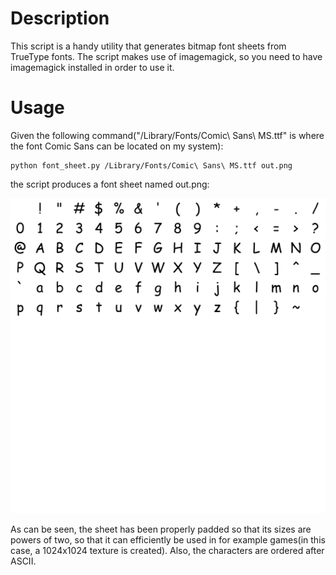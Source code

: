 Description
=============



This script is a handy utility that generates bitmap font sheets from TrueType fonts. The script makes use of imagemagick,
so you need to have imagemagick installed in order to use it.

Usage
=============

Given the following command("/Library/Fonts/Comic\ Sans\ MS.ttf" is where the font Comic Sans can be located on my system):

```
python font_sheet.py /Library/Fonts/Comic\ Sans\ MS.ttf out.png
```

the script produces a font sheet named out.png: 

![text](/images/out.png)


As can be seen, the sheet has been properly padded so that its sizes are powers of two, so that it can efficiently be used in for example games(in this case, a 1024x1024 texture is created). Also, the characters are ordered after ASCII. 

